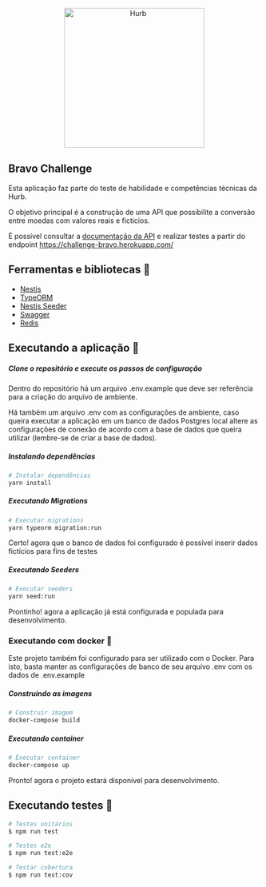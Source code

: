 <p align="center">
  <a href="https://www.hurb.com/br" target="blank"><img src="https://upload.wikimedia.org/wikipedia/commons/d/db/Logo-hurb-azul.png" width="280" alt="Hurb" /></a>
</p>

## Bravo Challenge
Esta aplicação faz parte do teste de habilidade e competências técnicas da Hurb.

O objetivo principal é a construção de uma API que possibilite a conversão entre moedas com valores reais e ficticios.

É possível consultar a [documentação da API](https://challenge-bravo.herokuapp.com/docs) e realizar testes a partir do endpoint
https://challenge-bravo.herokuapp.com/

## Ferramentas e bibliotecas 🔨
- [Nestjs](https://docs.nestjs.com/)
- [TypeORM](https://docs.nestjs.com/)
- [Nestjs Seeder](https://github.com/edwardanthony/nestjs-seeder)
- [Swagger](https://swagger.io/docs/)
- [Redis](https://redis.io/documentation)

## Executando a aplicação 🚀

##### Clone o repositório e execute os passos de configuração
Dentro do repositório há um arquivo .env.example que deve ser referência para a criação do arquivo de ambiente.

Há também um arquivo .env com as configurações de ambiente, caso queira executar a aplicação em um banco de dados Postgres local
altere as configurações de conexão de acordo com a base de dados que queira utilizar (lembre-se de criar a base de dados).

##### Instalando dependências
```bash
# Instalar dependências
yarn install
```
##### Executando Migrations
```bash
# Executar migrations
yarn typeorm migration:run
```
Certo! agora que o banco de dados foi configurado é possível inserir dados fictícios para fins de testes
##### Executando Seeders
```bash
# Executar seeders
yarn seed:run
```
Prontinho! agora a aplicação já está configurada e populada para desenvolvimento.

### Executando com docker 🐋
Este projeto também foi configurado para ser utilizado com o Docker.
Para isto, basta manter as configurações de banco de seu arquivo .env com os dados de .env.example
##### Construindo as imagens
```bash
# Construir imagem
docker-compose build
```
##### Executando container
```bash
# Executar container
docker-compose up
```
Pronto! agora o projeto estará disponível para desenvolvimento.

## Executando testes 🔎

```bash
# Testes unitários
$ npm run test

# Testes e2e
$ npm run test:e2e

# Testar cobertura
$ npm run test:cov
```

